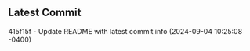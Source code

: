
## Latest Commit
415f15f - Update README with latest commit info (2024-09-04 10:25:08 -0400) <Yunxi-Zhou>

